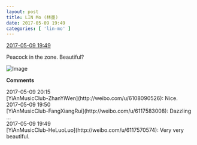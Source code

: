 ```yaml
---
layout: post
title: LIN Mo (林墨)
date: 2017-05-09 19:49
categories: [ 'lin-mo' ]
---
```


<div class="weibo-info">
  <a href="http://weibo.com/6108312042/F2ldC72Ge">2017-05-09 19:49</a>
</div>

Peacock in the zone. Beautiful?

<!-- more -->

![Image](http://wx3.sinaimg.cn/mw690/006FnQZYgy1fffcpsv6o4j32c02c0npd.jpg)

**Comments**

<div class="weibo-info">2017-05-09 20:15</div>
[YiAnMusicClub-ZhanYiWen](http://weibo.com/u/6108090526): Nice.

<div class="weibo-info">2017-05-09 19:50</div>
[YiAnMusicClub-FangXiangRui](http://weibo.com/u/6117583008): Dazzling …

<div class="weibo-info">2017-05-09 19:49</div>
[YiAnMusicClub-HeLuoLuo](http://weibo.com/u/6117570574): Very very beautiful.
